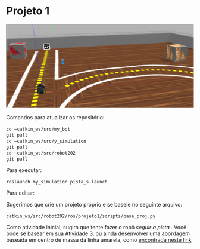 
# Projeto 1


<img src="./pista_virtual.jpg">

Comandos para atualizar os repositório:

    cd ~catkin_ws/src/my_bot
    git pull
    cd ~catkin_ws/src/y_simulation
    git pull
    cd ~catkin_ws/src/robot202
    git pull

Para executar:

	roslaunch my_simulation pista_s.launch
	
Para editar:

Sugerimos que crie um projeto próprio e se baseie no seguinte arquivo:

    catkin_ws/src/robot202/ros/projeto1/scripts/base_proj.py


Como atividade inicial, sugiro que tente fazer o robô *seguir a pista* . Você pode se basear em sua Atividade 3, ou ainda desenvolver uma abordagem baseada em centro de massa da linha amarela, como [encontrada neste link](https://github.com/osrf/rosbook/blob/master/followbot/follower_color_filter.py)


